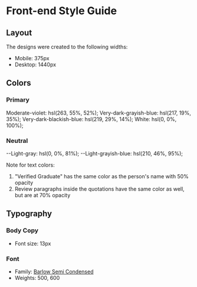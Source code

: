 # Front-end Style Guide

## Layout

The designs were created to the following widths:

- Mobile: 375px
- Desktop: 1440px

## Colors

### Primary

Moderate-violet: hsl(263, 55%, 52%);
Very-dark-grayish-blue: hsl(217, 19%, 35%);
Very-dark-blackish-blue: hsl(219, 29%, 14%);
White: hsl(0, 0%, 100%);

### Neutral

--Light-gray: hsl(0, 0%, 81%);
--Light-grayish-blue: hsl(210, 46%, 95%);

Note for text colors:

1. "Verified Graduate" has the same color as the person's name with 50% opacity
2. Review paragraphs inside the quotations have the same color as well, but are at 70% opacity

## Typography

### Body Copy

- Font size: 13px

### Font

- Family: [Barlow Semi Condensed](https://fonts.google.com/specimen/Barlow+Semi+Condensed)
- Weights: 500, 600
